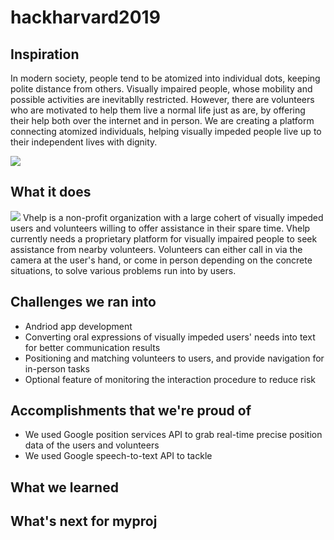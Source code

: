 # hackharvard2019
## Inspiration
In modern society, people tend to be atomized into individual dots, keeping polite distance from others. Visually impaired people, whose mobility and possible activities are inevitablly restricted. However, there are volunteers who are motivated to help them live a normal life just as are, by offering their help both over the internet and in person. We are creating a platform connecting atomized individuals, helping visually impeded people live up to their independent lives with dignity. 

![ ](https://vthumb.ykimg.com/054106015C54157F000001410E053FB0)

## What it does
![](vhelp.jpg)
Vhelp is a non-profit organization with a large cohert of visually impeded users and volunteers willing to offer assistance in their spare time. Vhelp currently needs a proprietary platform for visually impaired people to seek assistance from nearby volunteers. Volunteers can either call in via the camera at the user's hand, or come in person depending on the concrete situations, to solve various problems run into by users.

## Challenges we ran into
- Andriod app development
- Converting oral expressions of visually impeded users' needs into text for better communication results
- Positioning and matching volunteers to users, and provide navigation for in-person tasks
- Optional feature of monitoring the interaction procedure to reduce risk


## Accomplishments that we're proud of
- We used Google position services API to grab real-time precise position data of the users and volunteers 
- We used Google speech-to-text API to tackle 


## What we learned

## What's next for myproj
